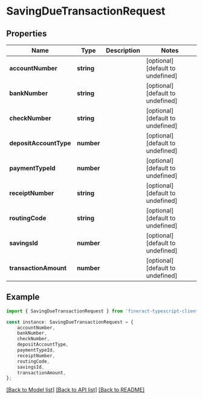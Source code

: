 # SavingDueTransactionRequest


## Properties

Name | Type | Description | Notes
------------ | ------------- | ------------- | -------------
**accountNumber** | **string** |  | [optional] [default to undefined]
**bankNumber** | **string** |  | [optional] [default to undefined]
**checkNumber** | **string** |  | [optional] [default to undefined]
**depositAccountType** | **number** |  | [optional] [default to undefined]
**paymentTypeId** | **number** |  | [optional] [default to undefined]
**receiptNumber** | **string** |  | [optional] [default to undefined]
**routingCode** | **string** |  | [optional] [default to undefined]
**savingsId** | **number** |  | [optional] [default to undefined]
**transactionAmount** | **number** |  | [optional] [default to undefined]

## Example

```typescript
import { SavingDueTransactionRequest } from 'fineract-typescript-client';

const instance: SavingDueTransactionRequest = {
    accountNumber,
    bankNumber,
    checkNumber,
    depositAccountType,
    paymentTypeId,
    receiptNumber,
    routingCode,
    savingsId,
    transactionAmount,
};
```

[[Back to Model list]](../README.md#documentation-for-models) [[Back to API list]](../README.md#documentation-for-api-endpoints) [[Back to README]](../README.md)
